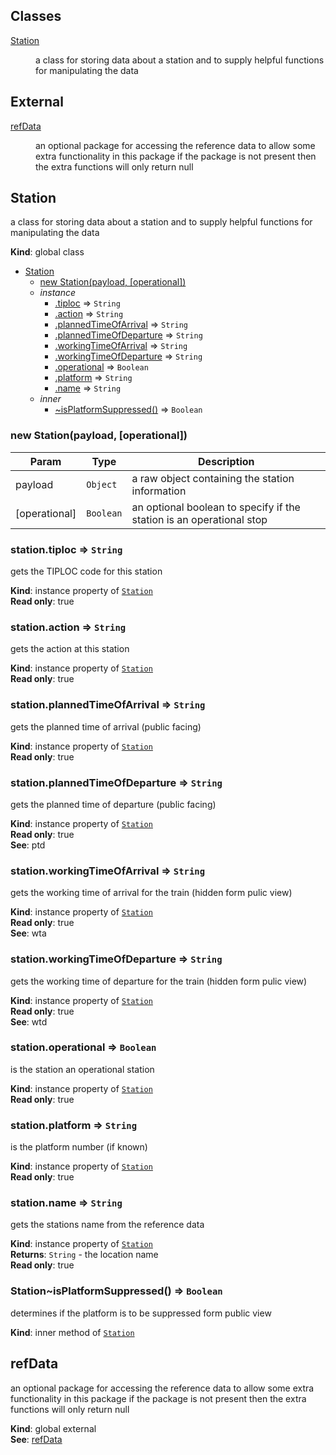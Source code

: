 ## Classes

<dl>
<dt><a href="#Station">Station</a></dt>
<dd><p>a class for storing data about a station and to supply helpful functions for manipulating the data</p>
</dd>
</dl>

## External

<dl>
<dt><a href="#external_refData">refData</a></dt>
<dd><p>an optional package for accessing the reference data to allow some extra functionality in this package
if the package is not present then the extra functions will only return null</p>
</dd>
</dl>

<a name="Station"></a>

## Station
a class for storing data about a station and to supply helpful functions for manipulating the data

**Kind**: global class  

* [Station](#Station)
    * [new Station(payload, [operational])](#new_Station_new)
    * _instance_
        * [.tiploc](#Station+tiploc) ⇒ <code>String</code>
        * [.action](#Station+action) ⇒ <code>String</code>
        * [.plannedTimeOfArrival](#Station+plannedTimeOfArrival) ⇒ <code>String</code>
        * [.plannedTimeOfDeparture](#Station+plannedTimeOfDeparture) ⇒ <code>String</code>
        * [.workingTimeOfArrival](#Station+workingTimeOfArrival) ⇒ <code>String</code>
        * [.workingTimeOfDeparture](#Station+workingTimeOfDeparture) ⇒ <code>String</code>
        * [.operational](#Station+operational) ⇒ <code>Boolean</code>
        * [.platform](#Station+platform) ⇒ <code>String</code>
        * [.name](#Station+name) ⇒ <code>String</code>
    * _inner_
        * [~isPlatformSuppressed()](#Station..isPlatformSuppressed) ⇒ <code>Boolean</code>

<a name="new_Station_new"></a>

### new Station(payload, [operational])

| Param | Type | Description |
| --- | --- | --- |
| payload | <code>Object</code> | a raw object containing the station information |
| [operational] | <code>Boolean</code> | an optional boolean to specify if the station is an operational stop |

<a name="Station+tiploc"></a>

### station.tiploc ⇒ <code>String</code>
gets the TIPLOC code for this station

**Kind**: instance property of <code>[Station](#Station)</code>  
**Read only**: true  
<a name="Station+action"></a>

### station.action ⇒ <code>String</code>
gets the action at this station

**Kind**: instance property of <code>[Station](#Station)</code>  
**Read only**: true  
<a name="Station+plannedTimeOfArrival"></a>

### station.plannedTimeOfArrival ⇒ <code>String</code>
gets the planned time of arrival (public facing)

**Kind**: instance property of <code>[Station](#Station)</code>  
**Read only**: true  
<a name="Station+plannedTimeOfDeparture"></a>

### station.plannedTimeOfDeparture ⇒ <code>String</code>
gets the planned time of departure (public facing)

**Kind**: instance property of <code>[Station](#Station)</code>  
**Read only**: true  
**See**: ptd  
<a name="Station+workingTimeOfArrival"></a>

### station.workingTimeOfArrival ⇒ <code>String</code>
gets the working time of arrival for the train (hidden form pulic view)

**Kind**: instance property of <code>[Station](#Station)</code>  
**Read only**: true  
**See**: wta  
<a name="Station+workingTimeOfDeparture"></a>

### station.workingTimeOfDeparture ⇒ <code>String</code>
gets the working time of departure for the train (hidden form pulic view)

**Kind**: instance property of <code>[Station](#Station)</code>  
**Read only**: true  
**See**: wtd  
<a name="Station+operational"></a>

### station.operational ⇒ <code>Boolean</code>
is the station an operational station

**Kind**: instance property of <code>[Station](#Station)</code>  
**Read only**: true  
<a name="Station+platform"></a>

### station.platform ⇒ <code>String</code>
is the platform number (if known)

**Kind**: instance property of <code>[Station](#Station)</code>  
**Read only**: true  
<a name="Station+name"></a>

### station.name ⇒ <code>String</code>
gets the stations name from the reference data

**Kind**: instance property of <code>[Station](#Station)</code>  
**Returns**: <code>String</code> - the location name  
**Read only**: true  
<a name="Station..isPlatformSuppressed"></a>

### Station~isPlatformSuppressed() ⇒ <code>Boolean</code>
determines if the platform is to be suppressed form public view

**Kind**: inner method of <code>[Station](#Station)</code>  
<a name="external_refData"></a>

## refData
an optional package for accessing the reference data to allow some extra functionality in this package
if the package is not present then the extra functions will only return null

**Kind**: global external  
**See**: [refData](https://github.com/CarbonCollins/openraildata-referencedata-nodejs)  
